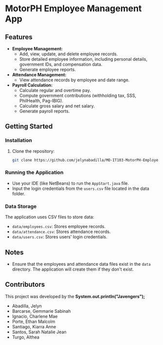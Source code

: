 # MotorPH Employee Management App

## Features

* **Employee Management:**
    * Add, view, update, and delete employee records.
    * Store detailed employee information, including personal details, government IDs, and compensation data.
    * Generate employee reports.
* **Attendance Management:**
    * View attendance records by employee and date range.
* **Payroll Calculation:**
    * Calculate regular and overtime pay.
    * Compute government contributions (withholding tax, SSS, PhilHealth, Pag-IBIG).
    * Calculate gross salary and net salary.
    * Generate payroll reports.

## Getting Started

### Installation

1.  Clone the repository:
    ```bash
    git clone https://github.com/jelynabadilla/MO-IT103-MotorPH-Employee-App.git
    ```

### Running the Application

* Use your IDE (like NetBeans) to run the `AppStart.java` file.
* Input the login credentials from the `users.csv` file located in the data folder.

### Data Storage

The application uses CSV files to store data:

* `data/employees.csv`: Stores employee records.
* `data/attendance.csv`: Stores attendance records.
* `data/users.csv`: Stores users' login credentials.


##  Notes

* Ensure that the employees and attendance data files exist in the `data` directory. The application will create them if they don't exist.


## Contributors

This project was developed by the **System.out.println("Javengers");**
* Abadilla, Jelyn
* Barcarse, Gemmarie Sabinah
* Ignacio, Charlene Mae
* Porte, Ethan Malcolm
* Santiago, Kiarra Anne
* Santos, Sarah Natalie Jean
* Turgo, Althea

